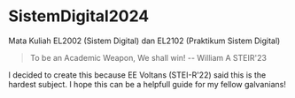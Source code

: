 # SistemDigital2024
Mata Kuliah EL2002 (Sistem Digital) dan EL2102 (Praktikum Sistem Digital)
> To be an Academic Weapon, We shall win!
-- William A STEIR'23

I decided to create this because EE Voltans (STEI-R'22) said this is the hardest subject.
I hope this can be a helpfull guide for my fellow galvanians!
